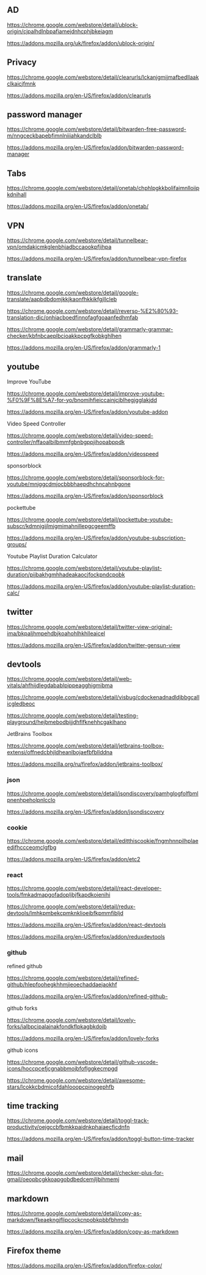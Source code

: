 ## AD

https://chrome.google.com/webstore/detail/ublock-origin/cjpalhdlnbpafiamejdnhcphjbkeiagm

https://addons.mozilla.org/uk/firefox/addon/ublock-origin/

## Privacy

https://chrome.google.com/webstore/detail/clearurls/lckanjgmijmafbedllaakclkaicjfmnk

https://addons.mozilla.org/en-US/firefox/addon/clearurls

## password manager

https://chrome.google.com/webstore/detail/bitwarden-free-password-m/nngceckbapebfimnlniiiahkandclblb

https://addons.mozilla.org/en-US/firefox/addon/bitwarden-password-manager

## Tabs

https://chrome.google.com/webstore/detail/onetab/chphlpgkkbolifaimnlloiipkdnihall

https://addons.mozilla.org/en-US/firefox/addon/onetab/

## VPN

https://chrome.google.com/webstore/detail/tunnelbear-vpn/omdakjcmkglenbhjadbccaookpfjihpa

https://addons.mozilla.org/en-US/firefox/addon/tunnelbear-vpn-firefox

## translate

https://chrome.google.com/webstore/detail/google-translate/aapbdbdomjkkjkaonfhkkikfgjllcleb

https://chrome.google.com/webstore/detail/reverso-%E2%80%93-translation-dic/onhiacboedfinnofagfgoaanfedhmfab

https://chrome.google.com/webstore/detail/grammarly-grammar-checker/kbfnbcaeplbcioakkpcpgfkobkghlhen

https://addons.mozilla.org/en-US/firefox/addon/grammarly-1


## youtube


Improve YouTube

https://chrome.google.com/webstore/detail/improve-youtube-%F0%9F%8E%A7-for-yo/bnomihfieiccainjcjblhegjgglakjdd

https://addons.mozilla.org/en-US/firefox/addon/youtube-addon

Video Speed Controller

https://chrome.google.com/webstore/detail/video-speed-controller/nffaoalbilbmmfgbnbgppjihopabppdk

https://addons.mozilla.org/en-US/firefox/addon/videospeed

sponsorblock

https://chrome.google.com/webstore/detail/sponsorblock-for-youtube/mnjggcdmjocbbbhaepdhchncahnbgone

https://addons.mozilla.org/en-US/firefox/addon/sponsorblock


pockettube

https://chrome.google.com/webstore/detail/pockettube-youtube-subscr/kdmnjgijlmjgmimahnillepgcgeemffb

https://addons.mozilla.org/en-US/firefox/addon/youtube-subscription-groups/


Youtube Playlist Duration Calculator

https://chrome.google.com/webstore/detail/youtube-playlist-duration/pijbakhgmhhadeakaocjfockpndcpobk

https://addons.mozilla.org/en-US/firefox/addon/youtube-playlist-duration-calc/


## twitter 

https://chrome.google.com/webstore/detail/twitter-view-original-ima/bkpaljhmpehdbjkoahohlhkhlleaicel

https://addons.mozilla.org/en-US/firefox/addon/twitter-gensun-view

## devtools

https://chrome.google.com/webstore/detail/web-vitals/ahfhijdlegdabablpippeagghigmibma

https://chrome.google.com/webstore/detail/visbug/cdockenadnadldjbbgcallicgledbeoc

https://chrome.google.com/webstore/detail/testing-playground/hejbmebodbijjdhflfknehhcgaklhano


JetBrains Toolbox

https://chrome.google.com/webstore/detail/jetbrains-toolbox-extensi/offnedcbhjldheanlbojaefbfbllddna

https://addons.mozilla.org/ru/firefox/addon/jetbrains-toolbox/


### json

https://chrome.google.com/webstore/detail/jsondiscovery/pamhglogfolfbmlpnenhpeholpnlcclo

https://addons.mozilla.org/en-US/firefox/addon/jsondiscovery


### cookie

https://chrome.google.com/webstore/detail/editthiscookie/fngmhnnpilhplaeedifhccceomclgfbg

https://addons.mozilla.org/en-US/firefox/addon/etc2

### react

https://chrome.google.com/webstore/detail/react-developer-tools/fmkadmapgofadopljbjfkapdkoienihi

https://chrome.google.com/webstore/detail/redux-devtools/lmhkpmbekcpmknklioeibfkpmmfibljd


https://addons.mozilla.org/en-US/firefox/addon/react-devtools

https://addons.mozilla.org/en-US/firefox/addon/reduxdevtools

### github


refined github

https://chrome.google.com/webstore/detail/refined-github/hlepfoohegkhhmjieoechaddaejaokhf

https://addons.mozilla.org/en-US/firefox/addon/refined-github-


github forks

https://chrome.google.com/webstore/detail/lovely-forks/ialbpcipalajnakfondkflpkagbkdoib

https://addons.mozilla.org/en-US/firefox/addon/lovely-forks


github icons

https://chrome.google.com/webstore/detail/github-vscode-icons/hoccpcefjcgnabbmojbfoflggkecmpgd

https://chrome.google.com/webstore/detail/awesome-stars/lcokkcbdmicofdahlooopcpinogephfb

## time tracking

https://chrome.google.com/webstore/detail/toggl-track-productivity/oejgccbfbmkkpaidnkphaiaecficdnfn

https://addons.mozilla.org/en-US/firefox/addon/toggl-button-time-tracker

## mail

https://chrome.google.com/webstore/detail/checker-plus-for-gmail/oeopbcgkkoapgobdbedcemjljbihmemj


## markdown

https://chrome.google.com/webstore/detail/copy-as-markdown/fkeaekngjflipcockcnpobkpbbfbhmdn

https://addons.mozilla.org/en-US/firefox/addon/copy-as-markdown


## Firefox theme

https://addons.mozilla.org/en-US/firefox/addon/firefox-color/